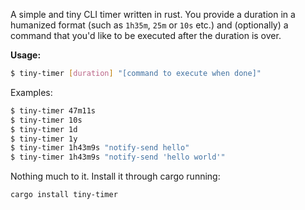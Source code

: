 A simple and tiny CLI timer written in rust. You provide a duration in a humanized format (such as `1h35m`, `25m` or `10s` etc.) and (optionally) a command that you'd like to be executed after the duration is over.

**Usage:**

```bash
$ tiny-timer [duration] "[command to execute when done]"
```

Examples:

```bash
$ tiny-timer 47m11s
$ tiny-timer 10s
$ tiny-timer 1d
$ tiny-timer 1y
$ tiny-timer 1h43m9s "notify-send hello"
$ tiny-timer 1h43m9s "notify-send 'hello world'"
```

Nothing much to it. Install it through cargo running: 

```bash
cargo install tiny-timer
```

